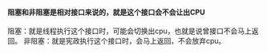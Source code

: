 #### 阻塞和非阻塞是相对接口来说的，就是这个接口会不会让出CPU
阻塞：就是线程执行这个接口时，可能会切换出cpu，也就是说曾接口不会马上返回。
非阻塞：就是宪政执行这个接口时，会马上返回，不会放弃cpu。
